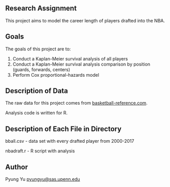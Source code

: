 Research Assignment
---------------------
This project aims to model the career length of players drafted into the NBA.


Goals
------------------------
The goals of this project are to:
1) Conduct a Kaplan-Meier survival analysis of all players
2) Conduct a Kaplan-Meier survival analysis comparison by position (guards, forwards, centers)
3) Perform Cox proportional-hazards model


Description of Data
-----------------------
The raw data for this project comes from [basketball-reference.com](https://www.basketball-reference.com/play-index/draft_finder.cgi). 

Analysis code is written for R.


Description of Each File in Directory
--------------------------------
bball.csv - data set with every drafted player from 2000-2017

nbadraft.r - R script with analysis


Author
----------------------
Pyung Yu    <pyungyu@sas.upenn.edu>
